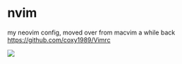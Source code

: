 # nvim
my neovim config, moved over from macvim a while back https://github.com/coxy1989/Vimrc

![](https://www.memecreator.org/static/images/memes/4219868.jpg)
